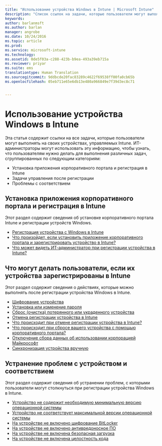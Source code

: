 ```yaml
---
title: "Использование устройства Windows в Intune | Microsoft Intune"
description: "Список ссылок на задачи, которые пользователи могут выполнять на устройстве Windows, зарегистрированном в Intune"
keywords: 
author: barlanmsft
ms.author: barlan
manager: angrobe
ms.date: 10/24/2016
ms.topic: article
ms.prod: 
ms.service: microsoft-intune
ms.technology: 
ms.assetid: 0de5f03a-c288-423b-b9ea-493a39eb715a
ms.reviewer: priyar
ms.suite: ems
translationtype: Human Translation
ms.sourcegitcommit: 9ddbcde20fac83289c4622f69538ff00fa0cb65b
ms.openlocfilehash: 05eb711e65e6db13e480a966849e7f39d3ec8c71


---
```


# <a name="using-your-windows-device-with-intune"></a>Использование устройства Windows в Intune

Эта статья содержит ссылки на все задачи, которые пользователи могут выполнять на своих устройствах, управляемых Intune. ИТ-администраторы могут использовать эту информацию, чтобы узнать, что пользователям нужно делать для выполнения различных задач, сгруппированных по следующим категориям:
- Установка приложения корпоративного портала и регистрация в Intune
- Задачи управления после регистрации
- Проблемы с соответствием

## <a name="company-portal-app-installation-and-intune-enrollment"></a>Установка приложения корпоративного портала и регистрация в Intune

Этот раздел содержит сведения об установке корпоративного портала Intune и регистрации устройств Windows.

- [Регистрация устройства с Windows в Intune](enroll-your-device-in-intune-windows.md)
- [Что произойдет, если установить приложение корпоративного портала и зарегистрировать устройство в Intune?](what-happens-if-you-install-the-company-portal-app-and-enroll-your-device-in-intune-windows.md)
- [Что может видеть ИТ-администратор при регистрации устройства в Intune?](what-can-your-it-administrator-see-when-you-enroll-your-device-in-intune-windows.md)

## <a name="things-users-can-do-when-their-device-is-enrolled-in-intune"></a>Что могут делать пользователи, если их устройства зарегистрированы в Intune

Этот раздел содержит сведения о действиях, которые можно выполнять после регистрации устройства Windows в Intune.

- [Шифрование устройства](encrypt-your-device-windows.md)
- [Установка или изменение пароля](set-or-change-your-password-windows.md)
- [Сброс (очистка) потерянного или украденного устройства](reset-erase-your-lost-or-stolen-device-windows.md)
- [Отмена регистрации устройства в Intune](unenroll-your-device-from-intune-windows.md)
- [Что происходит при отмене регистрации устройства в Intune?](what-happens-if-you-unenroll-your-device-from-intune-windows.md)
- [Что происходит при сбросе вашего устройства с помощью корпоративного портала?](what-happens-if-you-reset-your-device-using-the-company-portal-windows.md)
- [Отключение сбора данных об использовании корпорацией Майкрософт](turn-off-microsoft-usage-data-collection-windows.md)
- [Синхронизация устройства вручную](sync-your-device-manually-windows.md)

## <a name="steps-to-fix-device-and-compliance-issues"></a>Устранение проблем с устройством и соответствием

Этот раздел содержит сведения об устранении проблем, с которыми пользователи могут столкнуться при регистрации устройства Windows в Intune.

- [Устройство не содержит необходимую минимальную версию операционной системы](device-doesnt-have-the-required-minimum-operating-system-version-windows.md)
- [Устройство не соответствует максимальной версии операционной системы](device-doesnt-comply-with-maximum-operating-system-version-windows.md)
- [На устройстве не включено шифрование BitLocker](device-doesnt-have-bitlocker-enabled-windows.md)
- [На устройстве не включено антивредоносное ПО](device-doesnt-have-antimalware-software-enabled-windows.md)
- [На устройстве не включена безопасная загрузка](device-doesnt-have-secure-boot-enabled-windows.md)
- [На устройстве не включена целостность кода](device-doesnt-have-code-integrity-enabled-windows.md)



<!--HONumber=Nov16_HO1-->


